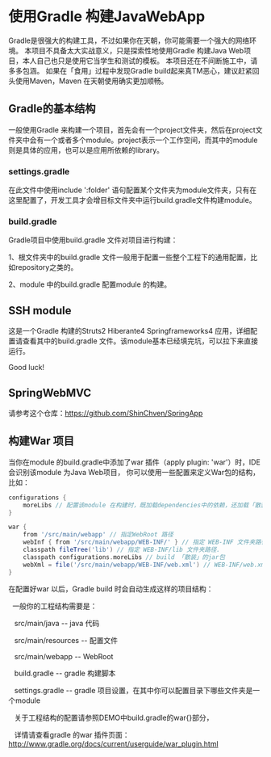 # 使用Gradle 构建JavaWebApp

Gradle是很强大的构建工具，不过如果你在天朝，你可能需要一个强大的网络环境。
本项目不具备太大实战意义，只是探索性地使用Gradle 构建Java Web项目，本人自己也只是使用它当学生和测试的模板。
本项目还在不间断施工中，请多多包涵。
如果在「食用」过程中发现Gradle build起来真TM恶心，建议赶紧回头使用Maven，Maven 在天朝使用确实更加顺畅。

## Gradle的基本结构

一般使用Gradle 来构建一个项目，首先会有一个project文件夹，然后在project文件夹中会有一个或者多个module。project表示一个工作空间，而其中的module则是具体的应用，也可以是应用所依赖的library。

### settings.gradle

在此文件中使用include ':folder' 语句配置某个文件夹为module文件夹，只有在这里配置了，开发工具才会增目标文件夹中运行build.gradle文件构建module。

### build.gradle

Gradle项目中使用build.gradle 文件对项目进行构建：

1、根文件夹中的build.gradle 文件一般用于配置一些整个工程下的通用配置，比如repository之类的。

2、module 中的build.gradle 配置module 的构建。

## SSH module

这是一个Gradle 构建的Struts2 Hiberante4 Springframeworks4 应用，详细配置请查看其中的build.gradle 文件。该module基本已经填完坑，可以拉下来直接运行。

Good luck!

## SpringWebMVC

请参考这个仓库：<a href="https://github.com/ShinChven/SpringApp">https://github.com/ShinChven/SpringApp</a>

## 构建War 项目

当你在module 的build.gradle中添加了war 插件（apply plugin: 'war'）时，IDE会识别该module 为Java Web项目，
你可以使用一些配置来定义War包的结构，比如：

```groovy
configurations {
    moreLibs // 配置该module 在构建时，既加载dependencies中的依赖，还加载「散装」的jar包
}

war {
    from '/src/main/webapp' // 指定WebRoot 路径
    webInf { from '/src/main/webapp/WEB-INF/' } // 指定 WEB-INF 文件夹路径.
    classpath fileTree('lib') // 指定 WEB-INF/lib 文件夹路径.
    classpath configurations.moreLibs // build 「散装」的jar包
    webXml = file('/src/main/webapp/WEB-INF/web.xml') // WEB-INF/web.xml 文件路径
}
```

在配置好war 以后，Gradle build 时会自动生成这样的项目结构：

&nbsp;   一般你的工程结构需要是：

  &nbsp;&nbsp;   src/main/java           -- java 代码

  &nbsp;&nbsp;   src/main/resources      -- 配置文件

  &nbsp;&nbsp;   src/main/webapp         -- WebRoot

  &nbsp;&nbsp;   build.gradle            -- gradle 构建脚本

  &nbsp;&nbsp;   settings.gradle         -- gradle 项目设置，在其中你可以配置目录下哪些文件夹是一个module

  &nbsp;&nbsp;   关于工程结构的配置请参照DEMO中build.gradle的war{}部分，

  &nbsp;&nbsp;   详情请查看gradle 的war 插件页面： http://www.gradle.org/docs/current/userguide/war_plugin.html





